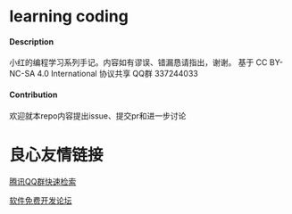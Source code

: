 # learning coding

#### Description
小红的编程学习系列手记。内容如有谬误、错漏恳请指出，谢谢。
基于 CC BY-NC-SA 4.0 International 协议共享
QQ群 337244033


#### Contribution

欢迎就本repo内容提出issue、提交pr和进一步讨论


 # 良心友情链接

[腾讯QQ群快速检索](http://u.720life.cn/s/8cf73f7c)

[软件免费开发论坛](http://u.720life.cn/s/bbb01dc0)
